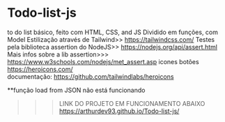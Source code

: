 # Todo-list-js
 to do list básico, feito com HTML, CSS, and JS
 Dividido em funções, com Model
 Estilização através de Tailwind>>    https://tailwindcss.com/
 Testes pela biblioteca assertion do NodeJS>>   https://nodejs.org/api/assert.html
 Mais infos sobre a lib assertion>>>   https://www.w3schools.com/nodejs/met_assert.asp
 icones botões    
     https://heroicons.com/    
 documentação:
     https://github.com/tailwindlabs/heroicons

**função load from JSON não está funcionando

 >>> LINK DO PROJETO EM FUNCIONAMENTO ABAIXO
 https://arthurdev93.github.io/Todo-list-js/
